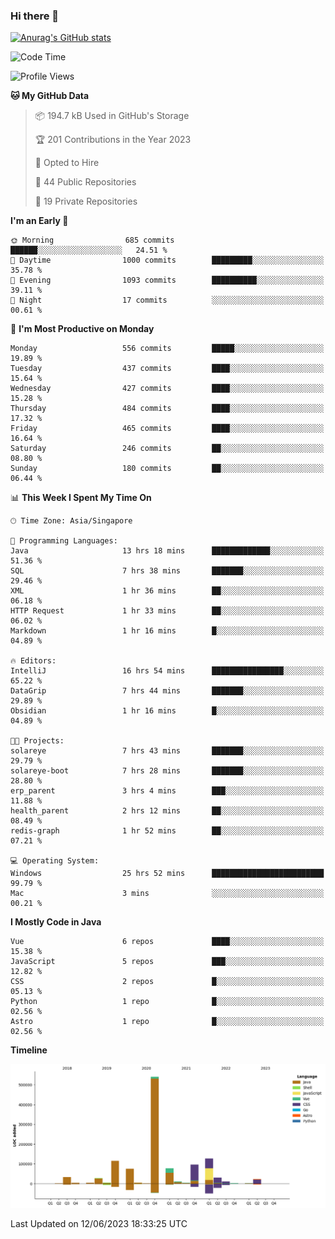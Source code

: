### Hi there 👋

[![Anurag's GitHub stats](https://github-readme-stats.vercel.app/api?username=xiumu2017&show_icons=true&theme=radical)](https://github.com/anuraghazra/github-readme-stats)

<!--
**xiumu2017/xiumu2017** is a ✨ _special_ ✨ repository because its `README.md` (this file) appears on your GitHub profile.

Here are some ideas to get you started:

- 🔭 I’m currently working on ...
- 🌱 I’m currently learning ...
- 👯 I’m looking to collaborate on ...
- 🤔 I’m looking for help with ...
- 💬 Ask me about ...
- 📫 How to reach me: ...
- 😄 Pronouns: ...
- ⚡ Fun fact: ...
-->

<!--START_SECTION:waka-->
![Code Time](http://img.shields.io/badge/Code%20Time-1%2C476%20hrs%2056%20mins-blue)

![Profile Views](http://img.shields.io/badge/Profile%20Views-0-blue)

**🐱 My GitHub Data** 

> 📦 194.7 kB Used in GitHub's Storage 
 > 
> 🏆 201 Contributions in the Year 2023
 > 
> 💼 Opted to Hire
 > 
> 📜 44 Public Repositories 
 > 
> 🔑 19 Private Repositories 
 > 
**I'm an Early 🐤** 

```text
🌞 Morning                685 commits         ██████░░░░░░░░░░░░░░░░░░░   24.51 % 
🌆 Daytime                1000 commits        █████████░░░░░░░░░░░░░░░░   35.78 % 
🌃 Evening                1093 commits        ██████████░░░░░░░░░░░░░░░   39.11 % 
🌙 Night                  17 commits          ░░░░░░░░░░░░░░░░░░░░░░░░░   00.61 % 
```
📅 **I'm Most Productive on Monday** 

```text
Monday                   556 commits         █████░░░░░░░░░░░░░░░░░░░░   19.89 % 
Tuesday                  437 commits         ████░░░░░░░░░░░░░░░░░░░░░   15.64 % 
Wednesday                427 commits         ████░░░░░░░░░░░░░░░░░░░░░   15.28 % 
Thursday                 484 commits         ████░░░░░░░░░░░░░░░░░░░░░   17.32 % 
Friday                   465 commits         ████░░░░░░░░░░░░░░░░░░░░░   16.64 % 
Saturday                 246 commits         ██░░░░░░░░░░░░░░░░░░░░░░░   08.80 % 
Sunday                   180 commits         ██░░░░░░░░░░░░░░░░░░░░░░░   06.44 % 
```


📊 **This Week I Spent My Time On** 

```text
🕑︎ Time Zone: Asia/Singapore

💬 Programming Languages: 
Java                     13 hrs 18 mins      █████████████░░░░░░░░░░░░   51.36 % 
SQL                      7 hrs 38 mins       ███████░░░░░░░░░░░░░░░░░░   29.46 % 
XML                      1 hr 36 mins        ██░░░░░░░░░░░░░░░░░░░░░░░   06.18 % 
HTTP Request             1 hr 33 mins        ██░░░░░░░░░░░░░░░░░░░░░░░   06.02 % 
Markdown                 1 hr 16 mins        █░░░░░░░░░░░░░░░░░░░░░░░░   04.89 % 

🔥 Editors: 
IntelliJ                 16 hrs 54 mins      ████████████████░░░░░░░░░   65.22 % 
DataGrip                 7 hrs 44 mins       ███████░░░░░░░░░░░░░░░░░░   29.89 % 
Obsidian                 1 hr 16 mins        █░░░░░░░░░░░░░░░░░░░░░░░░   04.89 % 

🐱‍💻 Projects: 
solareye                 7 hrs 43 mins       ███████░░░░░░░░░░░░░░░░░░   29.79 % 
solareye-boot            7 hrs 28 mins       ███████░░░░░░░░░░░░░░░░░░   28.80 % 
erp_parent               3 hrs 4 mins        ███░░░░░░░░░░░░░░░░░░░░░░   11.88 % 
health_parent            2 hrs 12 mins       ██░░░░░░░░░░░░░░░░░░░░░░░   08.49 % 
redis-graph              1 hr 52 mins        ██░░░░░░░░░░░░░░░░░░░░░░░   07.21 % 

💻 Operating System: 
Windows                  25 hrs 52 mins      █████████████████████████   99.79 % 
Mac                      3 mins              ░░░░░░░░░░░░░░░░░░░░░░░░░   00.21 % 
```

**I Mostly Code in Java** 

```text
Vue                      6 repos             ████░░░░░░░░░░░░░░░░░░░░░   15.38 % 
JavaScript               5 repos             ███░░░░░░░░░░░░░░░░░░░░░░   12.82 % 
CSS                      2 repos             █░░░░░░░░░░░░░░░░░░░░░░░░   05.13 % 
Python                   1 repo              █░░░░░░░░░░░░░░░░░░░░░░░░   02.56 % 
Astro                    1 repo              █░░░░░░░░░░░░░░░░░░░░░░░░   02.56 % 
```



**Timeline**

![Lines of Code chart](https://raw.githubusercontent.com/xiumu2017/xiumu2017/main/assets/bar_graph.png)


 Last Updated on 12/06/2023 18:33:25 UTC
<!--END_SECTION:waka-->
